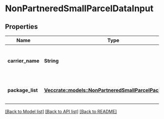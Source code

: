 # NonPartneredSmallParcelDataInput

## Properties

Name | Type | Description | Notes
------------ | ------------- | ------------- | -------------
**carrier_name** | **String** | The carrier that you are using for the inbound shipment. | 
**package_list** | [**Vec<crate::models::NonPartneredSmallParcelPackageInput>**](NonPartneredSmallParcelPackageInput.md) | A list of package tracking information. | 

[[Back to Model list]](../README.md#documentation-for-models) [[Back to API list]](../README.md#documentation-for-api-endpoints) [[Back to README]](../README.md)



